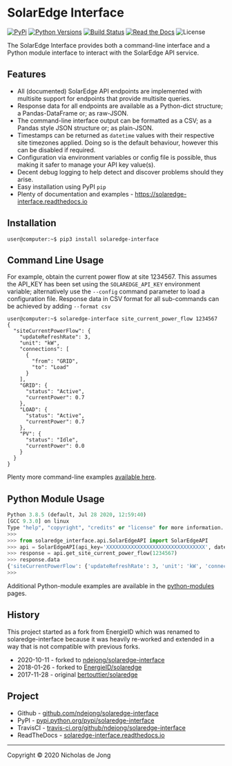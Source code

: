 # SolarEdge Interface
[![PyPi](https://img.shields.io/pypi/v/solaredge-interface.svg)](https://pypi.python.org/pypi/solaredge-interface/)
[![Python Versions](https://img.shields.io/pypi/pyversions/solaredge-interface.svg)](https://github.com/ndejong/solaredge-interface/)
[![Build Status](https://api.travis-ci.org/ndejong/solaredge-interface.svg?branch=master)](https://travis-ci.org/ndejong/solaredge-interface/)
[![Read the Docs](https://img.shields.io/readthedocs/solaredge-interface)](https://solaredge-interface.readthedocs.io)
![License](https://img.shields.io/github/license/ndejong/solaredge-interface.svg)

The SolarEdge Interface provides both a command-line interface and a Python module interface to interact with 
the SolarEdge API service.

## Features
* All (documented) SolarEdge API endpoints are implemented with multisite support for endpoints that provide 
  multisite queries.
* Response data for all endpoints are available as a Python-dict structure; a Pandas-DataFrame or; as raw-JSON.
* The command-line interface output can be formatted as a CSV; as a Pandas style JSON structure or; as plain-JSON.
* Timestamps can be returned as `datetime` values with their respective site timezones applied.  Doing so is the 
  default behaviour, however this can be disabled if required.
* Configuration via environment variables or config file is possible, thus making it safer to manage your API 
  key value(s).
* Decent debug logging to help detect and discover problems should they arise.
* Easy installation using PyPI `pip`
* Plenty of documentation and examples - https://solaredge-interface.readthedocs.io

## Installation
```shell
user@computer:~$ pip3 install solaredge-interface
```

## Command Line Usage
For example, obtain the current power flow at site 1234567.  This assumes the API_KEY has been set using the 
`SOLAREDGE_API_KEY` environment variable; alternatively use the `--config` command parameter to load a 
configuration file.  Response data in CSV format for all sub-commands can be achieved by adding `--format csv`
```shell
user@computer:~$ solaredge-interface site_current_power_flow 1234567
{
  "siteCurrentPowerFlow": {
    "updateRefreshRate": 3,
    "unit": "kW",
    "connections": [
      {
        "from": "GRID",
        "to": "Load"
      }
    ],
    "GRID": {
      "status": "Active",
      "currentPower": 0.7
    },
    "LOAD": {
      "status": "Active",
      "currentPower": 0.7
    },
    "PV": {
      "status": "Idle",
      "currentPower": 0.0
    }
  }
}
```

Plenty more command-line examples [available here](https://solaredge-interface.readthedocs.io/en/latest/docs/command-line/examples/).

## Python Module Usage
```python
Python 3.8.5 (default, Jul 28 2020, 12:59:40) 
[GCC 9.3.0] on linux
Type "help", "copyright", "credits" or "license" for more information.
>>>
>>> from solaredge_interface.api.SolarEdgeAPI import SolarEdgeAPI
>>> api = SolarEdgeAPI(api_key='XXXXXXXXXXXXXXXXXXXXXXXXXXXXXXXX', datetime_response=True, pandas_response=True)
>>> response = api.get_site_current_power_flow(1234567)
>>> response.data
{'siteCurrentPowerFlow': {'updateRefreshRate': 3, 'unit': 'kW', 'connections': [{'from': 'GRID', 'to': 'Load'}], 'GRID': {'status': 'Active', 'currentPower': 0.7}, 'LOAD': {'status': 'Active', 'currentPower': 0.7}, 'PV': {'status': 'Idle', 'currentPower': 0.0}}}
>>>
```

Additional Python-module examples are available in the [python-modules](https://solaredge-interface.readthedocs.io/en/latest/docs/python-modules/) pages.

## History
This project started as a fork from EnergieID which was renamed to solaredge-interface because it was heavily 
re-worked and extended in a way that is not compatible with previous forks.
* 2020-10-11 - forked to [ndejong/solaredge-interface](https://github.com/ndejong/solaredge-interface)
* 2018-01-26 - forked to [EnergieID/solaredge](https://github.com/EnergieID/solaredge)
* 2017-11-28 - original [bertouttier/solaredge](https://github.com/bertouttier/solaredge)

## Project
* Github - [github.com/ndejong/solaredge-interface](https://github.com/ndejong/solaredge-interface)
* PyPI - [pypi.python.org/pypi/solaredge-interface](https://pypi.python.org/pypi/solaredge-interface/)
* TravisCI - [travis-ci.org/github/ndejong/solaredge-interface](https://travis-ci.org/github/ndejong/solaredge-interface)
* ReadTheDocs - [solaredge-interface.readthedocs.io](https://solaredge-interface.readthedocs.io)

---
Copyright &copy; 2020 Nicholas de Jong
